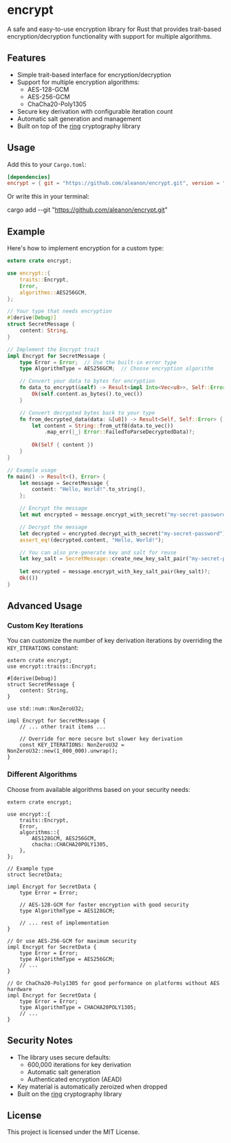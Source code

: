 # encrypt

A safe and easy-to-use encryption library for Rust that provides trait-based encryption/decryption functionality with support for multiple algorithms.

## Features

- Simple trait-based interface for encryption/decryption
- Support for multiple encryption algorithms:
  - AES-128-GCM
  - AES-256-GCM
  - ChaCha20-Poly1305
- Secure key derivation with configurable iteration count
- Automatic salt generation and management
- Built on top of the [ring](https://github.com/briansmith/ring) cryptography library

## Usage

Add this to your `Cargo.toml`:

```toml
[dependencies]
encrypt = { git = "https://github.com/aleanon/encrypt.git", version = "0.1.0" }
```

Or write this in your terminal:

cargo add --git "https://github.com/aleanon/encrypt.git"

## Example

Here's how to implement encryption for a custom type:

```rust
extern crate encrypt;

use encrypt::{
    traits::Encrypt,
    Error,
    algorithms::AES256GCM,
};

// Your type that needs encryption
#[derive(Debug)]
struct SecretMessage {
    content: String,
}

// Implement the Encrypt trait
impl Encrypt for SecretMessage {
    type Error = Error;  // Use the built-in error type
    type AlgorithmType = AES256GCM;  // Choose encryption algorithm

    // Convert your data to bytes for encryption
    fn data_to_encrypt(&self) -> Result<impl Into<Vec<u8>>, Self::Error> {
        Ok(self.content.as_bytes().to_vec())
    }

    // Convert decrypted bytes back to your type
    fn from_decrypted_data(data: &[u8]) -> Result<Self, Self::Error> {
        let content = String::from_utf8(data.to_vec())
            .map_err(|_| Error::FailedToParseDecryptedData)?;
        
        Ok(Self { content })
    }
}

// Example usage
fn main() -> Result<(), Error> {
    let message = SecretMessage {
        content: "Hello, World!".to_string(),
    };

    // Encrypt the message
    let mut encrypted = message.encrypt_with_secret("my-secret-password")?;

    // Decrypt the message
    let decrypted = encrypted.decrypt_with_secret("my-secret-password")?;
    assert_eq!(decrypted.content, "Hello, World!");

    // You can also pre-generate key and salt for reuse
    let key_salt = SecretMessage::create_new_key_salt_pair("my-secret-password")?;
    
    let encrypted = message.encrypt_with_key_salt_pair(key_salt)?;
    Ok(())
}
```

## Advanced Usage

### Custom Key Iterations

You can customize the number of key derivation iterations by overriding the `KEY_ITERATIONS` constant:

```rust,ignore
extern crate encrypt;
use encrypt::traits::Encrypt;

#[derive(Debug)]
struct SecretMessage {
    content: String,
}

use std::num::NonZeroU32;

impl Encrypt for SecretMessage {
    // ... other trait items ...
    
    // Override for more secure but slower key derivation
    const KEY_ITERATIONS: NonZeroU32 = NonZeroU32::new(1_000_000).unwrap();
}
```

### Different Algorithms

Choose from available algorithms based on your security needs:

```rust,ignore
extern crate encrypt;

use encrypt::{
    traits::Encrypt,
    Error,
    algorithms::{
        AES128GCM, AES256GCM,
        chacha::CHACHA20POLY1305,
    },
};

// Example type
struct SecretData;

impl Encrypt for SecretData {
    type Error = Error;
    
    // AES-128-GCM for faster encryption with good security
    type AlgorithmType = AES128GCM;
    
    // ... rest of implementation
}

// Or use AES-256-GCM for maximum security
impl Encrypt for SecretData {
    type Error = Error;
    type AlgorithmType = AES256GCM;
    // ...
}

// Or ChaCha20-Poly1305 for good performance on platforms without AES hardware
impl Encrypt for SecretData {
    type Error = Error;
    type AlgorithmType = CHACHA20POLY1305;
    // ...
}
```

## Security Notes

- The library uses secure defaults:
  - 600,000 iterations for key derivation
  - Automatic salt generation
  - Authenticated encryption (AEAD)
- Key material is automatically zeroized when dropped
- Built on the [ring](https://github.com/briansmith/ring) cryptography library

## License

This project is licensed under the MIT License.
